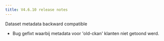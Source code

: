 ```yaml
---
title: V4.6.10 release notes
---
```


Dataset metadata backward compatible

- Bug gefixt waarbij metadata voor 'old-ckan' klanten niet getoond werd.
